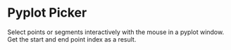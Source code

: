 # Pyplot Picker

Select points or segments interactively with the mouse in a pyplot window.
Get the start and end point index as a result.

